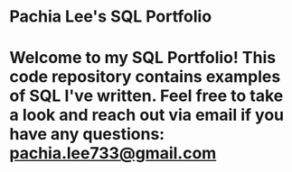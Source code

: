 # Pachia Lee's SQL Portfolio

# Welcome to my SQL Portfolio! This code repository contains examples of SQL I've written. Feel free to take a look and reach out via email if you have any questions: pachia.lee733@gmail.com
